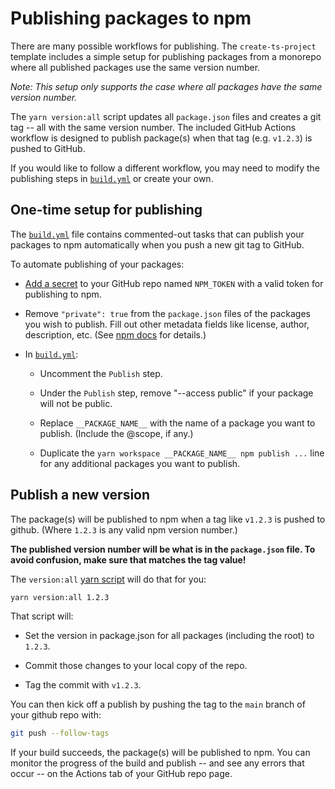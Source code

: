 # Publishing packages to npm

There are many possible workflows for publishing. The `create-ts-project` template includes a simple setup for publishing packages from a monorepo where all published packages use the same version number.

_Note: This setup only supports the case where all packages have the same version number._

The `yarn version:all` script updates all `package.json` files and creates a git tag -- all with the same version number. The included GitHub Actions workflow is designed to publish package(s) when that tag (e.g. `v1.2.3`) is pushed to GitHub.

If you would like to follow a different workflow, you may need to modify the publishing steps in [`build.yml`](../.github/workflows/build.yml) or create your own.

## One-time setup for publishing

The [`build.yml`](../.github/workflows/build.yml) file contains commented-out tasks that can publish your packages to npm automatically when you push a new git tag to GitHub.

To automate publishing of your packages:

- [Add a secret](https://docs.github.com/en/actions/configuring-and-managing-workflows/creating-and-storing-encrypted-secrets) to your GitHub repo named `NPM_TOKEN` with a valid token for publishing to npm.

- Remove `"private": true` from the `package.json` files of the packages you wish to publish. Fill out other metadata fields like license, author, description, etc. (See [npm docs](https://docs.npmjs.com/configuring-npm/package-json.html) for details.)

- In [`build.yml`](../.github/workflows/build.yml):

  - Uncomment the `Publish` step.

  - Under the `Publish` step, remove "--access public" if your package will not be public.

  - Replace `__PACKAGE_NAME__` with the name of a package you want to publish. (Include the @scope, if any.)

  - Duplicate the `yarn workspace __PACKAGE_NAME__ npm publish ...` line for any additional packages you want to publish.

## Publish a new version

The package(s) will be published to npm when a tag like `v1.2.3` is pushed to github. (Where `1.2.3` is any valid npm version number.)

**The published version number will be what is in the `package.json` file. To avoid confusion, make sure that matches the tag value!**

The `version:all` [yarn script](./yarn-scripts) will do that for you:

```bash
yarn version:all 1.2.3
```

That script will:

- Set the version in package.json for all packages (including the root) to `1.2.3`.

- Commit those changes to your local copy of the repo.

- Tag the commit with `v1.2.3`.

You can then kick off a publish by pushing the tag to the `main` branch of your github repo with:

```bash
git push --follow-tags
```

If your build succeeds, the package(s) will be published to npm. You can monitor the progress of the build and publish -- and see any errors that occur -- on the Actions tab of your GitHub repo page.
